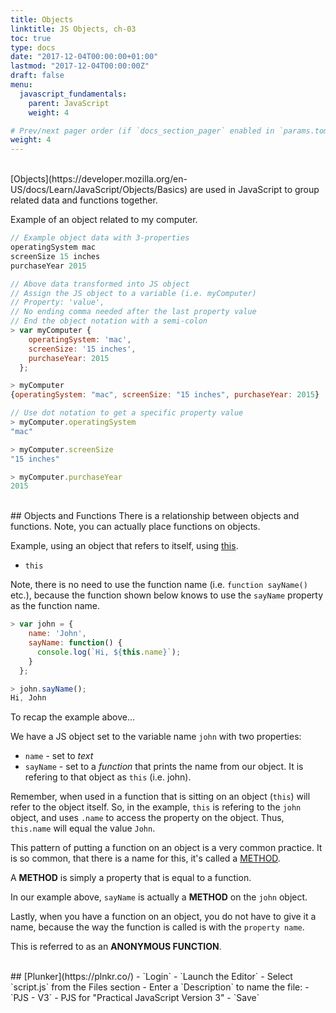 ```yaml
---
title: Objects
linktitle: JS Objects, ch-03
toc: true
type: docs
date: "2017-12-04T00:00:00+01:00"
lastmod: "2017-12-04T00:00:00Z"
draft: false
menu:
  javascript_fundamentals:
    parent: JavaScript
    weight: 4

# Prev/next pager order (if `docs_section_pager` enabled in `params.toml`)
weight: 4
---
```


<br>
[Objects](https://developer.mozilla.org/en-US/docs/Learn/JavaScript/Objects/Basics) are used in JavaScript to group related data and functions together.  

Example of an object related to my computer.  
```javascript
// Example object data with 3-properties
operatingSystem mac
screenSize 15 inches
purchaseYear 2015

// Above data transformed into JS object
// Assign the JS object to a variable (i.e. myComputer)
// Property: 'value',
// No ending comma needed after the last property value
// End the object notation with a semi-colon
> var myComputer {
    operatingSystem: 'mac',
    screenSize: '15 inches',
    purchaseYear: 2015
  };

> myComputer
{operatingSystem: "mac", screenSize: "15 inches", purchaseYear: 2015}

// Use dot notation to get a specific property value
> myComputer.operatingSystem
"mac"

> myComputer.screenSize
"15 inches"

> myComputer.purchaseYear
2015
```

<br>
## Objects and Functions
There is a relationship between objects and functions.  
Note, you can actually place functions on objects.  

Example, using an object that refers to itself, using [this](https://developer.mozilla.org/en-US/docs/Web/JavaScript/Reference/Operators/this).  

- `this`  

Note, there is no need to use the function name (i.e. `function sayName()` etc.), because the function shown below knows to use the `sayName` property as the function name.  

```javascript
> var john = {
    name: 'John',
    sayName: function() {
      console.log(`Hi, ${this.name}`);
    }
  };

> john.sayName();
Hi, John
```

To recap the example above...  

We have a JS object set to the variable name `john` with two properties:  

- `name` - set to *text*  
- `sayName` - set to a *function* that prints the name from our object. It is refering to that object as `this` (i.e. john).  

Remember, when used in a function that is sitting on an object (`this`) will refer to the object itself. So, in the example, `this` is refering to the `john` object, and uses `.name` to access the property on the object. Thus, `this.name` will equal the value `John`.  

This pattern of putting a function on an object is a very common practice. It is so common, that there is a name for this, it's called a [METHOD](https://developer.mozilla.org/en-US/docs/Glossary/Method).  

A **METHOD** is simply a property that is equal to a function.  

In our example above, `sayName` is actually a **METHOD** on the `john` object.  

Lastly, when you have a function on an object, you do not have to give it a name, because the way the function is called is with the `property name`. 

This is referred to as an **ANONYMOUS FUNCTION**.  

<br>
## [Plunker](https://plnkr.co/)
- `Login`  
- `Launch the Editor`  
- Select `script.js` from the Files section  
- Enter a `Description` to name the file:  
  - `PJS - V3` - PJS for "Practical JavaScript Version 3"  
- `Save`  
